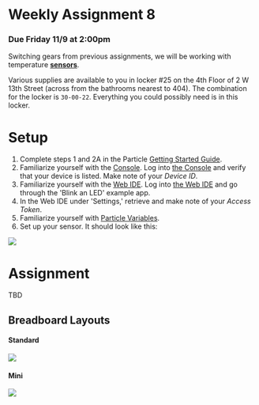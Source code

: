 # Weekly Assignment 8

### Due Friday 11/9 at 2:00pm

Switching gears from previous assignments, we will be working with temperature [**sensors**](https://www.adafruit.com/product/4089). 

Various supplies are available to you in locker #25 on the 4th Floor of 2 W 13th Street (across from the bathrooms nearest to 404). The combination for the locker is `30-00-22`. Everything you could possibly need is in this locker. 

# Setup

1. Complete steps 1 and 2A in the Particle [Getting Started Guide](https://docs.particle.io/guide/getting-started/start/photon/).  
2. Familiarize yourself with the [Console](https://docs.particle.io/guide/tools-and-features/console/). Log into [the Console](https://console.particle.io/) and verify that your device is listed. Make note of your *Device ID*.   
3. Familiarize yourself with the [Web IDE](https://docs.particle.io/guide/getting-started/build/photon/). Log into [the Web IDE](https://build.particle.io/) and go through the 'Blink an LED' example app.  
4. In the Web IDE under 'Settings,' retrieve and make note of your *Access Token*.  
5. Familiarize yourself with [Particle Variables](https://docs.particle.io/reference/firmware/photon/#particle-variable-).  
6. Set up your sensor. It should look like this: 

![](https://github.com/visualizedata/data-structures/raw/master/assets/tempsens.JPG)

# Assignment

TBD

## Breadboard Layouts

#### Standard

![](https://cdn.sparkfun.com/assets/3/d/f/a/9/518c0b34ce395fea62000002.jpg)

#### Mini

![](https://cdn.sparkfun.com/assets/e/7/7/e/c/5175c500ce395f5a49000004.jpg)
